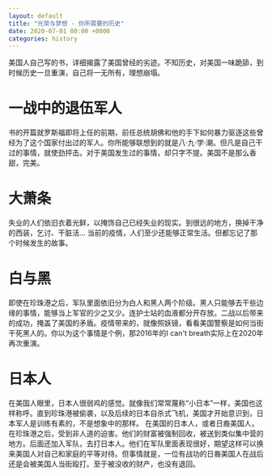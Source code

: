 ```yaml
---
layout: default
title: "光荣与梦想 - 你所需要的历史"
date: 2020-07-01 00:00 +0000
categories: history
---
```

美国人自己写的书，详细揭露了美国曾经的劣迹。不知历史，对美国一味跪舔，到时候历史一旦重演，自己将一无所有，理想崩塌。

# 一战中的退伍军人
书的开篇就罗斯福即将上任的前期，前任总统胡佛和他的手下如何暴力驱逐这些曾经为了这个国家付出过的军人。你所能够联想到的就是八·九·学·潮。但凡是自己干过的事情，就使劲抨击。对于美国发生过的事情，却只字不提。美国不是那么香甜，完美。


# 大萧条
失业的人们依旧衣着光鲜，以掩饰自己已经失业的现实。到很远的地方，换掉干净的西装，乞讨、干脏活... 当前的疫情，人们至少还能够正常生活。但都忘记了那个时候发生的故事。

# 白与黑
即使在珍珠港之后，军队里面依旧分为白人和黑人两个阶级。黑人只能够去干些边缘的事情，能够当上军官的少之又少。连护士站的血液都分开存放。二战以后带来的成功，掩盖了美国的矛盾。疫情带来的，就像照妖镜，看看美国警察是如何当街干死黑人的。你以为这个事情是个例，那2016年的I can't breath实际上在2020年再次重演。

# 日本人
在美国人眼里，日本人很弱鸡的感觉。就像我们常常蔑称“小日本”一样，美国也这样称呼。直到珍珠港被偷袭，以及后续的日本自杀式飞机，美国才开始意识到，日本军人是训练有素的，不是想象中的那样。
在美国的日本人，或者日裔美国人，在珍珠港之后，受到非人道的迫害。他们的财富被强制回收，被送到类似集中营的地方。后面还加入军队，去打日本人。他们在军队里面表现很好，期望这样可以换来美国人对自己和家庭的平等对待。但事情就是，一位有战功的日裔美国人在战后还是会被美国人当街殴打。至于被没收的财产，也没有退回。

